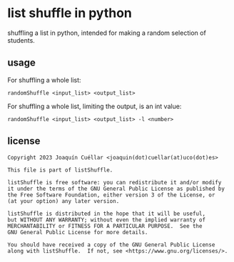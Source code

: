 # list shuffle in python

shuffling a list in python, intended for making a random selection of students.

## usage

For shuffling a whole list:
```
randomShuffle <input_list> <output_list>
```
For shuffling a whole list, limiting the output, <number> is an int value:
``` 
randomShuffle <input_list> <output_list> -l <number>
```

## license
```
Copyright 2023 Joaquín Cuéllar <joaquin(dot)cuellar(at)uco(dot)es>

This file is part of listShuffle.

listShuffle is free software: you can redistribute it and/or modify
it under the terms of the GNU General Public License as published by
the Free Software Foundation, either version 3 of the License, or
(at your option) any later version.

listShuffle is distributed in the hope that it will be useful,
but WITHOUT ANY WARRANTY; without even the implied warranty of
MERCHANTABILITY or FITNESS FOR A PARTICULAR PURPOSE.  See the
GNU General Public License for more details.

You should have received a copy of the GNU General Public License
along with listShuffle.  If not, see <https://www.gnu.org/licenses/>.
```